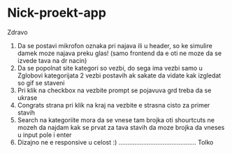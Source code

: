 # Nick-proekt-app
Zdravo
1. Da se postavi mikrofon oznaka pri najava ili u header, so ke simulire damek moze najava preku glas! (samo frontend da e oti ne moze da se izvede tava na dr nacin)
2. Da se popolnat site  kategori so vezbi, do sega ima vezbi samo u Zglobovi kategorijata 2 vezbi postavih ak sakate da vidate kak izgledat so gif se staveni
3. Pri klik na checkbox na vezbite prompt se pojavuva grd treba da se ukrase
4. Congrats strana pri klik na kraj na vezbite e strasna cisto za primer stavih
5. Search na kategoriite mora da se vnese tam brojka oti shourtcuts ne mozeh da najdam kak se prvat za tava stavih da moze brojka da vneses u input pole i enter
6. Dizajno ne e responsive u celost :) 
............................................
Tolko
